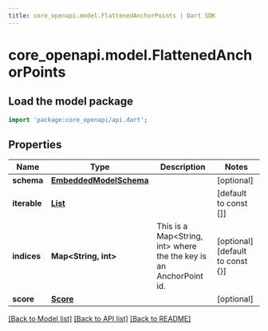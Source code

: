 ```yaml
---
title: core_openapi.model.FlattenedAnchorPoints | Dart SDK
---
```


# core_openapi.model.FlattenedAnchorPoints

## Load the model package
```dart
import 'package:core_openapi/api.dart';
```

## Properties
Name | Type | Description | Notes
------------ | ------------- | ------------- | -------------
**schema** | [**EmbeddedModelSchema**](EmbeddedModelSchema.md) |  | [optional] 
**iterable** | [**List<ReferencedAnchorPoint>**](ReferencedAnchorPoint.md) |  | [default to const []]
**indices** | **Map<String, int>** | This is a Map<String, int> where the the key is an AnchorPoint id. | [optional] [default to const {}]
**score** | [**Score**](Score.md) |  | [optional] 

[[Back to Model list]](../README.md#documentation-for-models) [[Back to API list]](../README.md#documentation-for-api-endpoints) [[Back to README]](../README.md)


